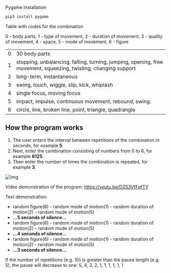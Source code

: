Pygame Installation

```bash
pip3 install pygame
```

Table with codes for the combination

0 - body parts, 1 - type of movement, 2 - duration of movement, 3 - quality of movement, 4 - space, 5 - mode of movement, 6 - figure

|      |                                                              |
| ---- | ------------------------------------------------------------ |
| 0    | 30 body parts                                                |
| 1    | stopping, unbalancing, falling, turning, jumping, opening, free movement, squeezing, twisting, changing support |
| 2    | long-term, instantaneous                                     |
| 3    | swing, touch, wiggle, slip, kick, whiplash                   |
| 4    | single focus, moving focus                                   |
| 5    | impact, impulse, continuous movement, rebound, swing.        |
| 6    | circle, line, broken line, point, triangle, quadrangle       |

## How the program works

1. The user enters the interval between repetitions of the combination in seconds, for example **5**.
2. Next, enter the combination consisting of numbers from 0 to 6, for example **6125**.
3. Then enter the number of times the combination is repeated, for example **3**.

![img](https://lh6.googleusercontent.com/49jLRMphIfYsjpMgDK4TINFBZmzVBh9_8Q5ec_bl5nd-Uq3NGS3J3kQb5MOW8g4VsD_UiSy9b3bo2KLKqz3Cb7ktNFW7bTqV71x0BbdncQUU4ETLdFagk1Sh8CUnCMMwej0Seo-f)

Video demonstration of the program: https://youtu.be/D2S3VfFqfTY

Text demonstration:

- random figure(6) - random mode of motion(1) - random duration of motion(2) - random mode of motion(5)
- **...5 seconds of silence…**
- random figure(6) - random mode of motion(1) - random duration of motion(2) - random mode of motion(5)
- **...4 seconds of silence…**
- random figure(6) - random mode of motion(1) - random duration of motion(2) - random mode of motion(5)
- **...3 seconds of silence…**

If the number of repetitions (e.g. 10) is greater than the pause length (e.g. 5), the pause will decrease to one: 5, 4, 3, 2, 1, 1, 1, 1, 1, 1
